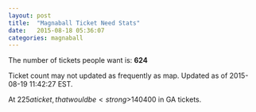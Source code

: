 ```yaml
---
layout: post
title:  "Magnaball Ticket Need Stats"
date:   2015-08-18 05:36:07
categories: magnaball
---
```


The number of tickets people want is: <strong>624</strong>

Ticket count may not updated as frequently as map. Updated as of 2015-08-19 11:42:27 EST.

At $225 a ticket, that would be <strong>$140400</strong> in GA tickets.